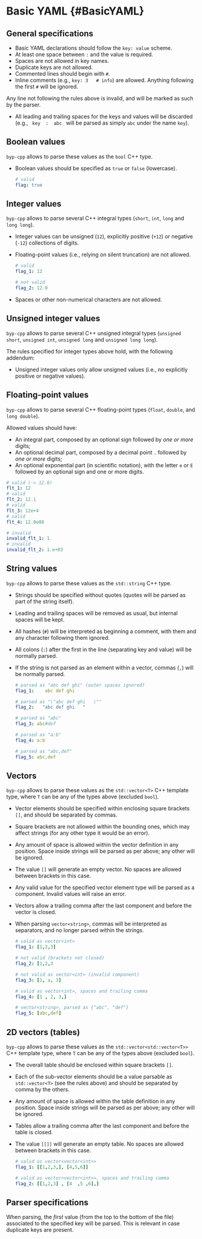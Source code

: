 # Basic YAML {#BasicYAML}


## General specifications

- Basic YAML declarations should follow the `key: value` scheme.
- At least one space between `:` and the value is required.
- Spaces are not allowed in key names.
- Duplicate keys are not allowed.
- Commented lines should begin with `#`.
- Inline comments (e.g., `key: 3   # info`) are allowed.
  Anything following the first `#` will be ignored.

Any line not following the rules above is invalid, and will be
marked as such by the parser.

- All leading and trailing spaces for the keys and values will
  be discarded (e.g., `  key  :  abc  ` will be parsed as simply
  `abc` under the name `key`).


## Boolean values

`byp-cpp` allows to parse these values as the `bool` C++ type.

- Boolean values should be specified as `true` or `false`
  (lowercase).

    ```YAML
    # valid
    flag: true
    ```

## Integer values

`byp-cpp` allows to parse several C++ integral types (`short`,
`int`, `long` and `long long`).

- Integer values can be unsigned (`12`), explicitly positive
  (`+12`) or negative (`-12`) collections of digits.
- Floating-point values (i.e., relying on silent truncation)
  are not allowed.

    ```YAML
    # valid
    flag_1: 12

    # not valid
    flag_2: 12.0
    ```

- Spaces or other non-numerical characters are not allowed.


## Unsigned integer values

`byp-cpp` allows to parse several C++ unsigned integral types
(`unsigned short`, `unsigned int`, `unsigned long` and
`unsigned long long`).

The rules specified for integer types above hold, with the
following addendum:

- Unsigned integer values only allow unsigned values (i.e., no
  explicitly positive or negative values).


## Floating-point values

`byp-cpp` allows to parse several C++ floating-point types
(`float`, `double`, and `long double`).

Allowed values should have:
- An integral part, composed by an optional sign followed by
  *one or more* digits;
- An optional decimal part, composed by a decimal point `.`
  followed by *one or more* digits;
- An optional exponential part (in scientific notation), with
  the letter `e` or `E` followed by an optional sign and one or
  more digits.

```YAML
# valid (-> 12.0)
flt_1: 12
# valid
flt_2: 12.1
# valid
flt_3: 12e+4
# valid
flt_4: 12.0e08

# invalid
invalid_flt_1: 1.
# invalid
invalid_flt_2: 1.e+03
```


## String values

`byp-cpp` allows to parse these values as the `std::string` C++
type.

- Strings should be specified without quotes (quotes will be
  parsed as part of the string itself).
- Leading and trailing spaces will be removed as usual, but
  internal spaces will be kept.
- All hashes (`#`) will be interpreted as beginning a comment,
  with them and any character following them ignored.
- All colons (`:`) after the first in the line (separating key
  and value) will be normally parsed.
- If the string is not parsed as an element within a vector,
  commas (`,`) will be normally parsed.

  ```YAML
  # parsed as "abc def ghi" (outer spaces ignored)
  flag_1:    abc def ghi   

  # parsed as "\"abc def ghi   \""
  flag_2:   "abc def ghi   "

  # parsed as "abc"
  flag_3: abc#def

  # parsed as "a:b"
  flag_4: a:b

  # parsed as "abc,def"
  flag_5: abc,def
  ```


## Vectors

`byp-cpp` allows to parse these values as the `std::vector<T>`
C++ template type, where `T` can be any of the types above
(excluded `bool`).

- Vector elements should be specified within enclosing square
  brackets `[]`, and should be separated by commas.
- Square brackets are not allowed within the bounding ones,
  which may affect strings (for any other type it would be an
  error).
- Any amount of space is allowed within the vector definition
  in any position. Space inside strings will be parsed as per
  above; any other will be ignored.
- The value `[]` will generate an empty vector. No spaces are
  allowed between brackets in this case.
- Any valid value for the specified vector element type will be
  parsed as a component. Invalid values will raise an error.
- Vectors allow a trailing comma after the last component and
  before the vector is closed.
- When parsing `vector<string>`, commas will be interpreted as
  separators, and no longer parsed within the strings.

  ```YAML
  # valid as vector<int>
  flag_1: [1,2,3]

  # not valid (brackets not closed)
  flag_2: [1,2,3

  # not valid as vector<int> (invalid component)
  flag_3: [1, a, 3]

  # valid as vector<int>, spaces and trailing comma
  flag_4: [1 , 2, 3,]

  # vector<string>, parsed as {"abc", "def"}
  flag_5: [abc,def]
  ```


## 2D vectors (tables)

`byp-cpp` allows to parse these values as the
`std::vector<std::vector<T>>` C++ template type, where `T` can
be any of the types above (excluded `bool`).

- The overall table should be enclosed within square brackets
  `[]`.
- Each of the sub-vector elements should be a value parsable as
  `std::vector<T>` (see the rules above) and should be
  separated by comma by the others.
- Any amount of space is allowed within the table definition in
  any position. Space inside strings will be parsed as per
  above; any other will be ignored.
- Tables allow a trailing comma after the last component and
  before the table is closed.
- The value `[[]]` will generate an empty table. No spaces are
  allowed between brackets in this case.

  ```YAML
  # valid as vector<vector<int>>
  flag_1: [[1,2,3,], [4,5,6]]

  # valid as vector<vector<int>>, spaces and trailing comma
  flag_2: [[1,2,3] , [4  ,5 ,6],]
  ```


## Parser specifications

When parsing, the *first* value (from the top to the bottom of
the file) associated to the specified key will be parsed. This
is relevant in case duplicate keys are present.
